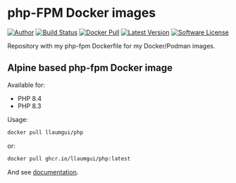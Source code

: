 # php-FPM Docker images

[![Author][ico-bluesky]][link-bluesky]
[![Build Status][ico-ghactions]][link-ghactions]
[![Docker Pull][ico-docker]][link-docker]
[![Latest Version][ico-version]][link-docker]
[![Software License][ico-license]](LICENSE)

Repository with my php-fpm Dockerfile for my Docker/Podman images.

## Alpine based php-fpm Docker image

Available for:

* PHP 8.4
* PHP 8.3

Usage:

```bash
docker pull llaumgui/php
```

or:

```bash
docker pull ghcr.io/llaumgui/php:latest
```

And see [documentation](https://github.com/llaumgui/docker-images-php-fpm/tree/main/8.4).

[ico-bluesky]: https://img.shields.io/static/v1?label=Author&message=llaumgui&color=208bfe&logo=bluesky&style=flat-square
[link-bluesky]: https://bsky.app/profile/llaumgui.kulakowski.fr
[ico-docker]: https://img.shields.io/docker/pulls/llaumgui/php?color=%2496ed&logo=docker&style=flat-square
[link-docker]: https://hub.docker.com/r/llaumgui/php
[ico-ghactions]: https://img.shields.io/github/actions/workflow/status/llaumgui/docker-images-php-fpm/devops.yml?label=DevOps&logo=github&style=flat-square
[link-ghactions]: https://github.com/llaumgui/docker-images-php-fpm/actions
[ico-version]: https://img.shields.io/docker/v/llaumgui/php?sort=semver&color=%2496ed&logo=docker&style=flat-square
[ico-license]: https://img.shields.io/github/license/llaumgui/docker-images-php-fpm?style=flat-square
